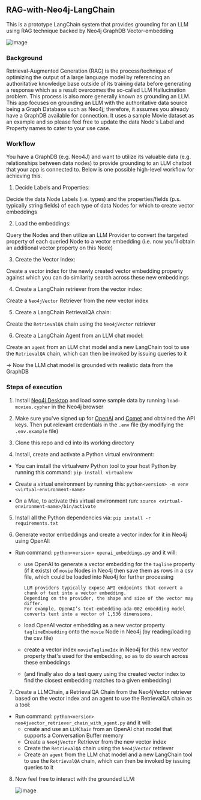 ## RAG-with-Neo4j-LangChain
This is a prototype LangChain system that provides grounding for an LLM using RAG technique backed by Neo4j GraphDB Vector-embedding

![image](https://github.com/HarveyYifanLi/RAG-with-Neo4j-LangChain/assets/17951024/f366ed80-b347-4862-924b-dba72f88f0c5)

### Background
  Retrieval-Augmented Generation (RAG) is the process/technique of optimizing the output of a large language model by referencing an authoritative knowledge base outside of its 
  training data before generating a response which as a result overcomes the so-called LLM Hallucination problem. This process is also more generally known as grounding an LLM.
  This app focuses on grounding an LLM with the authoritative data source being a Graph Database such as Neo4j; therefore, it assumes you already have a GraphDB available for connection. It uses a sample Movie dataset as an example and so please feel free to update the data Node's Label and Property names to cater to your use case.

### Workflow
  You have a GraphDB (e.g. Neo4J) and want to utilize its valuable data (e.g. relationships between data nodes) to provide grounding to
  an LLM chatbot that your app is connected to. Below is one possible high-level workflow for achieving this.
  
  1. Decide Labels and Properties:
  
  Decide the data Node Labels (i.e. types) and the properties/fields (p.s. typically string fields) of each type of data Nodes for which to create vector embeddings
  
  2. Load the embeddings:
  
  Query the Nodes and then utilize an LLM Provider to convert the targeted property of each queried Node to a vector embedding (i.e. now you'll obtain an additional vector property on this Node)
  
  3. Create the Vector Index:
  
  Create a vector index for the newly created vector embedding property against which you can do similarity search across these new embeddings
  
  4. Create a LangChain retriever from the vector index:
  
  Create a `Neo4jVector` Retriever from the new vector index
  
  5. Create a LangChain RetrievalQA chain:
  
  Create the `RetrievalQA` chain using the `Neo4jVector` retriever
  
  6. Create a LangChain Agent from an LLM chat model:
  
  Create an `agent` from an LLM chat model and a new LangChain tool to use the `RetrievalQA` chain, which can then be invoked by issuing queries to it
  
  -> Now the LLM chat model is grounded with realistic data from the GraphDB

### Steps of execution
  1. Install [Neo4j Desktop](https://neo4j.com/download/) and load some sample data by running `load-movies.cypher` in the Neo4j browser

  2. Make sure you've signed up for [OpenAI](https://openai.com/blog/openai-api) and [Comet](https://www.comet.com/signup?utm_source=mit_dl&utm_medium=partner&utm_content=github) and obtained the API keys.
Then put relevant credentials in the `.env` file (by modifying the `.env.example` file)
   
  3. Clone this repo and cd into its working directory
   
  4. Install, create and activate a Python virtual environment:
     
   - You can install the virtualvenv Python tool to your host Python by running this command: `pip install virtualenv`
   
   - Create a virtual environment by running this: `python<version> -m venv <virtual-environment-name>`
   
   - On a Mac, to activate this virtual environment run: `source <virtual-environment-name>/bin/activate`

  5. Install all the Python dependencies via: `pip install -r requirements.txt`

  6. Generate vector embeddings and create a vector index for it in Neo4j using OpenAI:
     
   - Run command: `python<version> openai_embeddings.py` and it will:
     - use OpenAI to generate a vector embedding for the `tagline` property (if it exists) of `movie` Nodes in Neo4j then save them as rows in a csv file, which could be loaded into Neo4j for further processing
       
       ```
       LLM providers typically expose API endpoints that convert a chunk of text into a vector embedding.
       Depending on the provider, the shape and size of the vector may differ.
       For example, OpenAI’s text-embedding-ada-002 embedding model converts text into a vector of 1,536 dimensions.
        ```

     - load OpenAI vector embedding as a new vector property `taglineEmbedding` onto the `movie` Node in Neo4j (by reading/loading the csv file)
     - create a vector index `movieTaglineIdx` in Neo4j for this new vector property that's used for the embedding, so as to do search across these embeddings
     - (and finally also do a test query using the created vector index to find the closest embedding matches to a given embedding)

  7. Create a LLMChain, a RetrievalQA Chain from the Neo4jVector retriever based on the vector index and an agent to use the RetrievalQA chain as a tool:

   - Run command: `python<version> neo4jvector_retriever_chain_with_agent.py` and it will:
      - create and use an `LLMChain` from an OpenAI chat model that supports a Conversation Buffer memory
      - Create a `Neo4jVector` Retriever from the new vector index
      - Create the `RetrievalQA` chain using the `Neo4jVector` retriever
      - Create an `agent` from the LLM chat model and a new LangChain tool to use the `RetrievalQA` chain, which can then be invoked by issuing queries to it

  8. Now feel free to interact with the grounded LLM:

      ![image](https://github.com/HarveyYifanLi/RAG-with-Neo4j-LangChain/assets/17951024/eacede0f-1e47-44f0-b57a-42d1127359a5)


  
